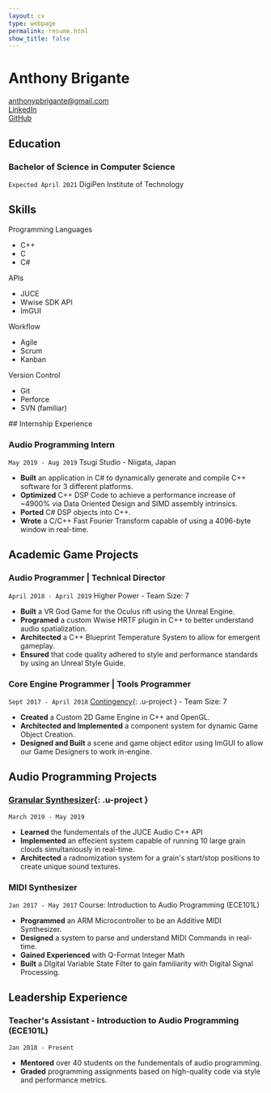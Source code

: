 ```yaml
---
layout: cv
type: webpage
permalink: resume.html
show_title: false
---
```


# Anthony Brigante


<div class="Grid Grid--gutters large-Grid--fit u-textCenter u-contactInfo">
  <div class="Grid-cell">
    <a href="mailto:anthonyprbrigante@gmail.com">anthonypbrigante@gmail.com</a>
  </div>
  <div class="Grid-cell">
    <a href="https://www.linkedin.com/in/apbrigante">LinkedIn</a>
  </div>
  <div class="Grid-cell">
    <a href="https://www.github.com/abrigante1">GitHub</a>
  </div>
</div>

## Education

### Bachelor of Science in Computer Science
`Expected April 2021` 
DigiPen Institute of Technology

## Skills

<div class="Grid Grid--gutters u-fontScalar">
  <div class="Grid-cell Grid-cell--centerText">
    <div class ="Grid-cell--cellHeader"> Programming Languages </div>
    <ul>
      <li> C++ </li>
      <li> C </li>
      <li> C# </li>
    </ul>
  </div>
  <div class="Grid-cell Grid-cell--centerText">
    <div class ="Grid-cell--cellHeader"> APIs </div>
    <ul>
      <li> JUCE </li>
      <li> Wwise SDK API </li>
      <li> ImGUI </li>
    </ul>
  </div>
  <div class="Grid-cell Grid-cell--centerText">
    <div class ="Grid-cell--cellHeader"> Workflow </div>
     <ul>
      <li> Agile </li>
      <li> Scrum </li>
      <li> Kanban </li>
    </ul>
  </div>
  <div class="Grid-cell Grid-cell--centerText">
    <div class ="Grid-cell--cellHeader"> Version Control </div>
    <ul>
      <li> Git </li>
      <li> Perforce </li>
      <li> SVN (familiar) </li>
    </ul>
  </div>
</div>
## Internship Experience

### Audio Programming Intern
`May 2019 - Aug 2019`
Tsugi Studio - Niigata, Japan

- __Built__ an application in C# to dynamically generate and compile C++ software for 3 different platforms.
- __Optimized__ C++ DSP Code to achieve a performance increase of ~4900% via Data Oriented Design and SIMD assembly intrinsics.
- __Ported__ C# DSP objects into C++.
- __Wrote__ a C/C++ Fast Fourier Transform capable of using a 4096-byte window in real-time.

## Academic Game Projects

### Audio Programmer | Technical Director
`April 2018 - April 2019`
Higher Power - Team Size: 7

- __Built__ a VR God Game for the Oculus rift using the Unreal Engine.
- __Programed__ a custom Wwise HRTF plugin in C++ to better understand audio spatialization.
- __Architected__ a C++ Blueprint Temperature System to allow for emergent gameplay.
- __Ensured__ that code quality adhered to style and performance standards by using an Unreal Style Guide.

### Core Engine Programmer | Tools Programmer
`Sept 2017 - April 2018`
[Contingency](portfolio/ember_editor.html){: .u-project } - Team Size: 7

- __Created__ a Custom 2D Game Engine in C++ and OpenGL.
- __Architected and Implemented__ a component system for dynamic Game Object Creation.
- __Designed and Built__ a scene and game object editor using ImGUI to allow our Game Designers to work in-engine.

## Audio Programming Projects

### [Granular Synthesizer](portfolio/granular_synth.html){: .u-project }
`March 2019 - May 2019`

- __Learned__ the fundementals of the JUCE Audio C++ API
- __Implemented__ an effecient system capable of running 10 large grain clouds simultaniously in real-time.
- __Architected__ a radnomization system for a grain's start/stop positions to create unique sound textures.

### MIDI Synthesizer
`Jan 2017 - May 2017`
Course: Introduction to Audio Programming (ECE101L)

- __Programmed__ an ARM Microcontroller to be an Additive MIDI Synthesizer.
- __Designed__  a system to parse and understand MIDI Commands in real-time.
- __Gained Experienced__ with Q-Format Integer Math
- __Built__ a DIgital Variable State Filter to gain familiarity with Digital Signal Processing.

## Leadership Experience

### Teacher's Assistant - Introduction to Audio Programming (ECE101L)
`Jan 2018 - Present`

- __Mentored__ over 40 students on the fundementals of audio programming.
- __Graded__ programming assignments based on high-quality code via style and performance metrics.

<!-- ### Footer

Last updated: May 2013 -->


